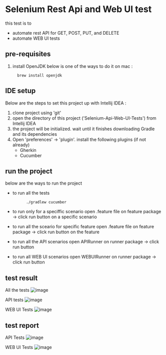 # Selenium Rest Api and Web UI test
this test is to 
- automate rest API for GET, POST, PUT, and DELETE
- automate WEB UI tests

## pre-requisites
1. install OpenJDK below is one of the ways to do it on mac :

         brew install openjdk
## IDE setup
Below are the steps to set this project up with Intellij IDEA :
1. clone project using 'git'
2. open the directory of this project ('Selenium-Api-Web-UI-Tests') from Intellij IDEA
3. the project will be initialized. wait until it finishes downloading Gradle and its dependencies
4. Open 'preferences' -> 'plugin'. install the following plugins (if not already)
   - Gherkin
   - Cucumber
  
## run the project
 below are the ways to run the project
- to run all the tests
  
            ./gradlew cucumber
  
- to run only for a speciffic scenario
  open .feature file on feature package -> click run button on a specific scenario
- to run all the sceario for specific feature
  open .feature file on feature package -> click run button on the feature
- to run all the API scenarios 
  open APIRunner on runner package -> click run button
- to run all WEB UI scenarios
  open WEBUIRunner on runner package -> click run button

## test result
All the tests
![image](https://github.com/yulia154/Selenium-Api-Web-UI-Tests/assets/75233715/974fc3b1-a03d-4fd6-896c-4adf20a1b2bc)

API tests
![image](https://github.com/yulia154/Selenium-Api-Web-UI-Tests/assets/75233715/74fd0231-1f24-4be2-b31b-ed70ec52413e)

WEB UI Tests
![image](https://github.com/yulia154/Selenium-Api-Web-UI-Tests/assets/75233715/63a64dd1-6f6b-4702-862c-9007554d05a9)

## test report
API Tests
![image](https://github.com/yulia154/Selenium-Api-Web-UI-Tests/assets/75233715/cad47fb1-2987-4c0c-bcae-90b11430de2b)


WEB UI Tests
![image](https://github.com/yulia154/Selenium-Api-Web-UI-Tests/assets/75233715/c2d48555-bcaa-4e73-ba7a-bc7712e0f601)


